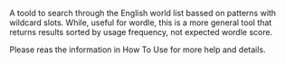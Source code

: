A toold to search through the English world list bassed on patterns with wildcard slots. While, useful for wordle, this is a more general tool that returns results sorted by usage frequency, not expected wordle score.

Please reas the information in How To Use for more help and details.

